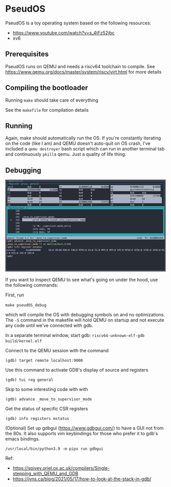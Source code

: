 # PseudOS

PseudOS is a toy operating system based on the following resources:
 - https://www.youtube.com/watch?v=s_4tFz52jbc
 - xv6


## Prerequisites
PseudOS runs on QEMU and needs a riscv64 toolchain to compile. See https://www.qemu.org/docs/master/system/riscv/virt.html for more details

## Compiling the bootloader
Running `make` should take care of everything

See the `makefile` for compilation details

## Running
Again, make should automatically run the OS. If you're constantly iterating on the code (like I am) and QEMU doesn't auto-quit on OS crash, I've included a `qemu destroyer` bash script which can run in another terminal tab and continuously `pkill`s qemu. Just a quality of life thing.

## Debugging
![pseudOS gdb thumbnail](notes/pseudOS_gdb_thumbnail.png)

If you want to inspect QEMU to see what's going on under the hood, use the following commands:

First, run 

`make pseudOS_debug` 

which will compile the OS with debugging symbols on and no optimizations. The `-S` command in the makefile will hold QEMU on startup and not execute any code until we've connected with gdb.

In a separate terminal window, start gdb: `riscv64-unknown-elf-gdb build/kernel.elf `

Connect to the QEMU session with the command

    (gdb) target remote localhost:9000

Use this command to activate GDB's display of source and registers

    (gdb) tui reg general

Skip to some interesting code with with

    (gdb) advance _move_to_supervisor_mode

Get the status of specific CSR registers

    (gdb) info registers mstatus

(Optional) Set up gdbgui (https://www.gdbgui.com/) to have a GUI not from the 80s. It also supports vim keybindings for those who prefer it to gdb's emacs bindings.
    
    /usr/local/bin/python3.9 -m pipx run gdbgui

Ref:
- https://spivey.oriel.ox.ac.uk/compilers/Single-stepping_with_QEMU_and_GDB
- https://jvns.ca/blog/2021/05/17/how-to-look-at-the-stack-in-gdb/
